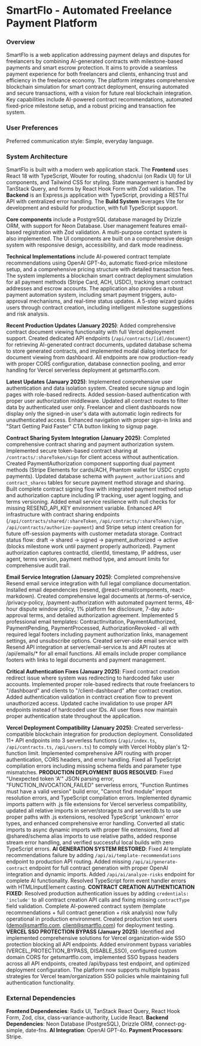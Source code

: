 # SmartFlo - Automated Freelance Payment Platform

### Overview
SmartFlo is a web application addressing payment delays and disputes for freelancers by combining AI-generated contracts with milestone-based payments and smart escrow protection. It aims to provide a seamless payment experience for both freelancers and clients, enhancing trust and efficiency in the freelance economy. The platform integrates comprehensive blockchain simulation for smart contract deployment, ensuring automated and secure transactions, with a vision for future real blockchain integration. Key capabilities include AI-powered contract recommendations, automated fixed-price milestone setup, and a robust pricing and transaction fee system.

### User Preferences
Preferred communication style: Simple, everyday language.

### System Architecture
SmartFlo is built with a modern web application stack. The **Frontend** uses React 18 with TypeScript, Wouter for routing, shadcn/ui (on Radix UI) for UI components, and Tailwind CSS for styling. State management is handled by TanStack Query, and forms by React Hook Form with Zod validation. The **Backend** is an Express.js application with TypeScript, providing a RESTful API with centralized error handling. The **Build System** leverages Vite for development and esbuild for production, with full TypeScript support.

**Core components** include a PostgreSQL database managed by Drizzle ORM, with support for Neon Database. User management features email-based registration with Zod validation. A multi-purpose contact system is also implemented. The UI components are built on a comprehensive design system with responsive design, accessibility, and dark mode readiness.

**Technical Implementations** include AI-powered contract template recommendations using OpenAI GPT-4o, automatic fixed-price milestone setup, and a comprehensive pricing structure with detailed transaction fees. The system implements a blockchain smart contract deployment simulation for all payment methods (Stripe Card, ACH, USDC), tracking smart contract addresses and escrow accounts. The application also provides a robust payment automation system, including smart payment triggers, auto-approval mechanisms, and real-time status updates. A 5-step wizard guides users through contract creation, including intelligent milestone suggestions and risk analysis.

**Recent Production Updates (January 2025)**: Added comprehensive contract document viewing functionality with full Vercel deployment support. Created dedicated API endpoints (`/api/contracts/[id]/document`) for retrieving AI-generated contract documents, updated database schema to store generated contracts, and implemented modal dialog interface for document viewing from dashboard. All endpoints are now production-ready with proper CORS configuration, database connection pooling, and error handling for Vercel serverless deployment at getsmartflo.com.

**Latest Updates (January 2025)**: Implemented comprehensive user authentication and data isolation system. Created secure signup and login pages with role-based redirects. Added session-based authentication with proper user authorization middleware. Updated all contract routes to filter data by authenticated user only. Freelancer and client dashboards now display only the signed-in user's data with automatic login redirects for unauthenticated access. Enhanced navigation with proper sign-in links and "Start Getting Paid Faster" CTA button linking to signup page.

**Contract Sharing System Integration (January 2025)**: Completed comprehensive contract sharing and payment authorization system. Implemented secure token-based contract sharing at `/contracts/:shareToken/sign` for client access without authentication. Created PaymentAuthorization component supporting dual payment methods (Stripe Elements for cards/ACH, Phantom wallet for USDC crypto payments). Updated database schema with `payment_authorizations` and `contract_shares` tables for secure payment method storage and sharing. Built complete contract signing flow with integrated payment method setup and authorization capture including IP tracking, user agent logging, and terms versioning. Added email service resilience with null checks for missing RESEND_API_KEY environment variable. Enhanced API infrastructure with contract sharing endpoints (`/api/contracts/shared/:shareToken`, `/api/contracts/:shareToken/sign`, `/api/contracts/authorize-payment`) and Stripe setup intent creation for future off-session payments with customer metadata storage. Contract status flow: draft → shared → signed → payment_authorized → active (blocks milestone work until payment properly authorized). Payment authorization captures contractId, clientId, timestamp, IP address, user agent, terms version, payment method type, and amount limits for comprehensive audit trail.

**Email Service Integration (January 2025)**: Completed comprehensive Resend email service integration with full legal compliance documentation. Installed email dependencies (resend, @react-email/components, react-markdown). Created comprehensive legal documents at /terms-of-service, /privacy-policy, /payment-authorization with automated payment terms, 48-hour dispute window policy, 1% platform fee disclosure, 7-day auto-approval terms, and detailed authorization agreement. Implemented 5 professional email templates: ContractInvitation, PaymentAuthorized, PaymentPending, PaymentProcessed, AuthorizationRevoked - all with required legal footers including payment authorization links, management settings, and unsubscribe options. Created server-side email service with Resend API integration at server/email-service.ts and API routes at /api/emails/* for all email functions. All emails include proper compliance footers with links to legal documents and payment management.

**Critical Authentication Fixes (January 2025)**: Fixed contract creation redirect issue where system was redirecting to hardcoded fake user accounts. Implemented proper role-based redirects that route freelancers to "/dashboard" and clients to "/client-dashboard" after contract creation. Added authentication validation in contract creation flow to prevent unauthorized access. Updated cache invalidation to use proper API endpoints instead of hardcoded user IDs. All user flows now maintain proper authentication state throughout the application.

**Vercel Deployment Compatibility (January 2025)**: Created serverless-compatible blockchain integration for production deployment. Consolidated 11+ API endpoints into 3 serverless functions (`/api/index.ts`, `/api/contracts.ts`, `/api/users.ts`) to comply with Vercel Hobby plan's 12-function limit. Implemented comprehensive API routing with proper authentication, CORS headers, and error handling. Fixed all TypeScript compilation errors including missing schema fields and parameter type mismatches. **PRODUCTION DEPLOYMENT BUGS RESOLVED**: Fixed "Unexpected token 'A'" JSON parsing error, "FUNCTION_INVOCATION_FAILED" serverless errors, "Function Runtimes must have a valid version" build error, "Cannot find module" import resolution errors, and TypeScript compilation errors. Implemented dynamic imports pattern with .js file extensions for Vercel serverless compatibility, updated all relative imports in server/storage.ts and server/db.ts to use proper paths with .js extensions, resolved TypeScript 'unknown' error types, and enhanced comprehensive error handling. Converted all static imports to async dynamic imports with proper file extensions, fixed all @shared/schema alias imports to use relative paths, added response stream error handling, and verified successful local builds with zero TypeScript errors. **AI GENERATION SYSTEM RESTORED**: Fixed AI template recommendations failure by adding `/api/ai/template-recommendations` endpoint to production API routing. Added missing `/api/ai/generate-contract` endpoint for full contract generation with proper OpenAI integration and dynamic imports. Added `/api/ai/analyze-risks` endpoint for complete AI functionality. Resolved TypeScript form event handler errors with HTMLInputElement casting. **CONTRACT CREATION AUTHENTICATION FIXED**: Resolved production authentication issues by adding `credentials: 'include'` to all contract creation API calls and fixing missing `contractType` field validation. Complete AI-powered contract system (template recommendations + full contract generation + risk analysis) now fully operational in production environment. Created production test users (demo@smartflo.com, client@smartflo.com) for deployment testing. **VERCEL SSO PROTECTION BYPASS (January 2025)**: Identified and implemented comprehensive solutions for Vercel organization-wide SSO protection blocking all API endpoints. Added environment bypass variables (VERCEL_PROTECTION_BYPASS, DISABLE_SSO), configured custom domain CORS for getsmartflo.com, implemented SSO bypass headers across all API endpoints, created /api/bypass test endpoint, and optimized deployment configuration. The platform now supports multiple bypass strategies for Vercel team/organization SSO policies while maintaining full authentication functionality.

### External Dependencies
**Frontend Dependencies**: Radix UI, TanStack React Query, React Hook Form, Zod, clsx, class-variance-authority, Lucide React.
**Backend Dependencies**: Neon Database (PostgreSQL), Drizzle ORM, connect-pg-simple, date-fns.
**AI Integration**: OpenAI GPT-4o.
**Payment Processors**: Stripe.